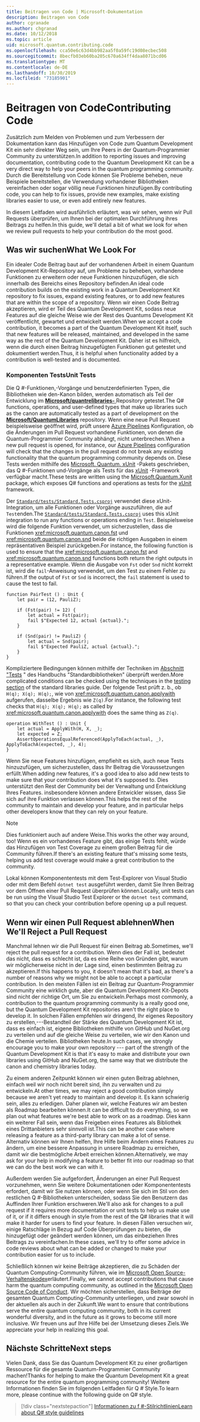 ```yaml
---
title: Beitragen von Code | Microsoft-Dokumentation
description: Beitragen von Code
author: cgranade
ms.author: chgranad
ms.date: 10/12/2018
ms.topic: article
uid: microsoft.quantum.contributing.code
ms.openlocfilehash: cca50e6c63d4bb982aa5f0a59fc19d08ecbec508
ms.sourcegitcommit: 8becfb03eb60ba205c670a634ff4daa8071bcd06
ms.translationtype: MT
ms.contentlocale: de-DE
ms.lasthandoff: 10/30/2019
ms.locfileid: "73185901"
---
```

# <a name="contributing-code"></a><span data-ttu-id="9ccfd-103">Beitragen von Code</span><span class="sxs-lookup"><span data-stu-id="9ccfd-103">Contributing Code</span></span> #

<span data-ttu-id="9ccfd-104">Zusätzlich zum Melden von Problemen und zum Verbessern der Dokumentation kann das Hinzufügen von Code zum Quantum Development Kit ein sehr direkter Weg sein, um Ihre Peers in der Quantum-Programmier Community zu unterstützen.</span><span class="sxs-lookup"><span data-stu-id="9ccfd-104">In addition to reporting issues and improving documentation, contributing code to the Quantum Development Kit can be a very direct way to help your peers in the quantum programming community.</span></span>
<span data-ttu-id="9ccfd-105">Durch die Bereitstellung von Code können Sie Probleme beheben, neue Beispiele bereitstellen, die Verwendung vorhandener Bibliotheken vereinfachen oder sogar völlig neue Funktionen hinzufügen.</span><span class="sxs-lookup"><span data-stu-id="9ccfd-105">By contributing code, you can help to fix issues, provide new examples, make existing libraries easier to use, or even add entirely new features.</span></span>

<span data-ttu-id="9ccfd-106">In diesem Leitfaden wird ausführlich erläutert, was wir sehen, wenn wir Pull Requests überprüfen, um Ihnen bei der optimalen Durchführung ihres Beitrags zu helfen.</span><span class="sxs-lookup"><span data-stu-id="9ccfd-106">In this guide, we'll detail a bit of what we look for when we review pull requests to help your contribution do the most good.</span></span>

## <a name="what-we-look-for"></a><span data-ttu-id="9ccfd-107">Was wir suchen</span><span class="sxs-lookup"><span data-stu-id="9ccfd-107">What We Look For</span></span> ##

<span data-ttu-id="9ccfd-108">Ein idealer Code Beitrag baut auf der vorhandenen Arbeit in einem Quantum Development Kit-Repository auf, um Probleme zu beheben, vorhandene Funktionen zu erweitern oder neue Funktionen hinzuzufügen, die sich innerhalb des Bereichs eines Repository befinden.</span><span class="sxs-lookup"><span data-stu-id="9ccfd-108">An ideal code contribution builds on the existing work in a Quantum Development Kit repository to fix issues, expand existing features, or to add new features that are within the scope of a repository.</span></span>
<span data-ttu-id="9ccfd-109">Wenn wir einen Code Beitrag akzeptieren, wird er Teil des Quantum Development Kit, sodass neue Features auf die gleiche Weise wie der Rest des Quantums Development Kit veröffentlicht, gewartet und entwickelt werden.</span><span class="sxs-lookup"><span data-stu-id="9ccfd-109">When we accept a code contribution, it becomes a part of the Quantum Development Kit itself, such that new features will be released, maintained, and developed in the same way as the rest of the Quantum Development Kit.</span></span>
<span data-ttu-id="9ccfd-110">Daher ist es hilfreich, wenn die durch einen Beitrag hinzugefügten Funktionen gut getestet und dokumentiert werden.</span><span class="sxs-lookup"><span data-stu-id="9ccfd-110">Thus, it is helpful when functionality added by a contribution is well-tested and is documented.</span></span>

### <a name="unit-tests"></a><span data-ttu-id="9ccfd-111">Komponenten Tests</span><span class="sxs-lookup"><span data-stu-id="9ccfd-111">Unit Tests</span></span> ###

<span data-ttu-id="9ccfd-112">Die Q #-Funktionen,-Vorgänge und benutzerdefinierten Typen, die Bibliotheken wie den-Kanon bilden, werden automatisch als Teil der Entwicklung im [**Microsoft/quantrelibraries-** ](https://github.com/Microsoft/QuantumLibraries/) Repository getestet.</span><span class="sxs-lookup"><span data-stu-id="9ccfd-112">The Q# functions, operations, and user-defined types that make up libraries such as the canon are automatically tested as a part of development on the [**Microsoft/QuantumLibraries**](https://github.com/Microsoft/QuantumLibraries/) repository.</span></span>
<span data-ttu-id="9ccfd-113">Wenn eine neue Pull Request beispielsweise geöffnet wird, prüft unsere [Azure Pipelines](https://azure.microsoft.com/services/devops/pipelines/) Konfiguration, ob die Änderungen im Pull Request vorhandene Funktionen, von denen die Quantum-Programmier Community abhängt, nicht unterbrechen.</span><span class="sxs-lookup"><span data-stu-id="9ccfd-113">When a new pull request is opened, for instance, our [Azure Pipelines](https://azure.microsoft.com/services/devops/pipelines/) configuration will check that the changes in the pull request do not break any existing functionality that the quantum programming community depends on.</span></span>
<span data-ttu-id="9ccfd-114">Diese Tests werden mithilfe des [Microsoft. Quantum. xUnit](https://www.nuget.org/packages/Microsoft.Quantum.Xunit/) -Pakets geschrieben, das Q #-Funktionen und-Vorgänge als Tests für das [xUnit](https://xunit.github.io/) -Framework verfügbar macht.</span><span class="sxs-lookup"><span data-stu-id="9ccfd-114">These tests are written using the [Microsoft.Quantum.Xunit](https://www.nuget.org/packages/Microsoft.Quantum.Xunit/) package, which exposes Q# functions and operations as tests for the [xUnit](https://xunit.github.io/) framework.</span></span>

<span data-ttu-id="9ccfd-115">Der [`Standard/tests/Standard.Tests.csproj`](https://github.com/microsoft/QuantumLibraries/blob/master/Standard/tests/Standard.Tests.csproj) verwendet diese xUnit-Integration, um alle Funktionen oder Vorgänge auszuführen, die auf `Test`enden.</span><span class="sxs-lookup"><span data-stu-id="9ccfd-115">The [`Standard/tests/Standard.Tests.csproj`](https://github.com/microsoft/QuantumLibraries/blob/master/Standard/tests/Standard.Tests.csproj) uses this xUnit integration to run any functions or operations ending in `Test`.</span></span>
<span data-ttu-id="9ccfd-116">Beispielsweise wird die folgende Funktion verwendet, um sicherzustellen, dass die Funktionen <xref:microsoft.quantum.canon.fst> und <xref:microsoft.quantum.canon.snd> beide die richtigen Ausgaben in einem repräsentativen Beispiel zurückgeben.</span><span class="sxs-lookup"><span data-stu-id="9ccfd-116">For instance, the following function is used to ensure that the <xref:microsoft.quantum.canon.fst> and <xref:microsoft.quantum.canon.snd> functions both return the right outputs in a representative example.</span></span>
<span data-ttu-id="9ccfd-117">Wenn die Ausgabe von `Fst` oder `Snd` nicht korrekt ist, wird die `fail`-Anweisung verwendet, um den Test zu einem Fehler zu führen.</span><span class="sxs-lookup"><span data-stu-id="9ccfd-117">If the output of `Fst` or `Snd` is incorrect, the `fail` statement is used to cause the test to fail.</span></span>

```qsharp
function PairTest () : Unit {
    let pair = (12, PauliZ);

    if (Fst(pair) != 12) {
        let actual = Fst(pair);
        fail $"Expected 12, actual {actual}.";
    }

    if (Snd(pair) != PauliZ) {
        let actual = Snd(pair);
        fail $"Expected PauliZ, actual {actual}.";
    }
}
```

<span data-ttu-id="9ccfd-118">Kompliziertere Bedingungen können mithilfe der Techniken im [Abschnitt "Tests](xref:microsoft.quantum.libraries.diagnostics) " des Handbuchs "Standardbibliotheken" überprüft werden.</span><span class="sxs-lookup"><span data-stu-id="9ccfd-118">More complicated conditions can be checked using the techniques in the [testing section](xref:microsoft.quantum.libraries.diagnostics) of the standard libraries guide.</span></span>
<span data-ttu-id="9ccfd-119">Der folgende Test prüft z. b., ob `H(q); X(q); H(q);`, wie von <xref:microsoft.quantum.canon.applywith> aufgerufen, dasselbe Ergebnis wie `Z(q)`.</span><span class="sxs-lookup"><span data-stu-id="9ccfd-119">For instance, the following test checks that `H(q); X(q); H(q);` as called by <xref:microsoft.quantum.canon.applywith> does the same thing as `Z(q)`.</span></span>

```qsharp
operation WithTest () : Unit {
    let actual = ApplyWith(H, X, _);
    let expected = Z;
    AssertOperationsEqualReferenced(ApplyToEach(actual, _), ApplyToEachA(expected, _), 4);
}
```

<span data-ttu-id="9ccfd-120">Wenn Sie neue Features hinzufügen, empfiehlt es sich, auch neue Tests hinzuzufügen, um sicherzustellen, dass Ihr Beitrag die Voraussetzungen erfüllt.</span><span class="sxs-lookup"><span data-stu-id="9ccfd-120">When adding new features, it's a good idea to also add new tests to make sure that your contribution does what it's supposed to.</span></span>
<span data-ttu-id="9ccfd-121">Dies unterstützt den Rest der Community bei der Verwaltung und Entwicklung Ihres Features. insbesondere können andere Entwickler wissen, dass Sie sich auf ihre Funktion verlassen können.</span><span class="sxs-lookup"><span data-stu-id="9ccfd-121">This helps the rest of the community to maintain and develop your feature, and in particular helps other developers know that they can rely on your feature.</span></span>

> [!NOTE]
> <span data-ttu-id="9ccfd-122">Dies funktioniert auch auf andere Weise.</span><span class="sxs-lookup"><span data-stu-id="9ccfd-122">This works the other way around, too!</span></span>
> <span data-ttu-id="9ccfd-123">Wenn es ein vorhandenes Feature gibt, das einige Tests fehlt, würde das Hinzufügen von Test Coverage zu einem großen Beitrag für die Community führen.</span><span class="sxs-lookup"><span data-stu-id="9ccfd-123">If there's an existing feature that's missing some tests, helping us add test coverage would make a great contribution to the community.</span></span>

<span data-ttu-id="9ccfd-124">Lokal können Komponententests mit dem Test-Explorer von Visual Studio oder mit dem Befehl `dotnet test` ausgeführt werden, damit Sie Ihren Beitrag vor dem Öffnen einer Pull Request überprüfen können.</span><span class="sxs-lookup"><span data-stu-id="9ccfd-124">Locally, unit tests can be run using the Visual Studio Test Explorer or the `dotnet test` command, so that you can check your contribution before opening up a pull request.</span></span>

<!-- TODO:
### Comments and Documentation ###

### Citations and References ### -->

## <a name="when-well-reject-a-pull-request"></a><span data-ttu-id="9ccfd-125">Wenn wir einen Pull Request ablehnen</span><span class="sxs-lookup"><span data-stu-id="9ccfd-125">When We'll Reject a Pull Request</span></span> ##

<span data-ttu-id="9ccfd-126">Manchmal lehnen wir die Pull Request für einen Beitrag ab.</span><span class="sxs-lookup"><span data-stu-id="9ccfd-126">Sometimes, we'll reject the pull request for a contribution.</span></span>
<span data-ttu-id="9ccfd-127">Wenn dies der Fall ist, bedeutet das nicht, dass es schlecht ist, da es eine Reihe von Gründen gibt, warum wir möglicherweise nicht in der Lage sind, einen bestimmten Beitrag zu akzeptieren.</span><span class="sxs-lookup"><span data-stu-id="9ccfd-127">If this happens to you, it doesn't mean that it's bad, as there's a number of reasons why we might not be able to accept a particular contribution.</span></span>
<span data-ttu-id="9ccfd-128">In den meisten Fällen ist ein Beitrag zur Quantum-Programmier Community eine wirklich gute, aber die Quantum Development Kit-Depots sind nicht der richtige Ort, um Sie zu entwickeln.</span><span class="sxs-lookup"><span data-stu-id="9ccfd-128">Perhaps most commonly, a contribution to the quantum programming community is a really good one, but the Quantum Development Kit repositories aren't the right place to develop it.</span></span>
<span data-ttu-id="9ccfd-129">In solchen Fällen empfehlen wir dringend, Ihr eigenes Repository zu erstellen,---Bestandteil der Stärke des Quantum Development Kit ist, dass es einfach ist, eigene Bibliotheken mithilfe von GitHub und NuGet.org zu verteilen und auf die gleiche Weise zu verteilen, wie wir den Kanon und die Chemie verteilen. Bibliotheken heute.</span><span class="sxs-lookup"><span data-stu-id="9ccfd-129">In such cases, we strongly encourage you to make your own repository --- part of the strength of the Quantum Development Kit is that it's easy to make and distribute your own libraries using GitHub and NuGet.org, the same way that we distribute the canon and chemistry libraries today.</span></span>

<span data-ttu-id="9ccfd-130">Zu einem anderen Zeitpunkt können wir einen guten Beitrag ablehnen, einfach weil wir noch nicht bereit sind, ihn zu verwalten und zu entwickeln.</span><span class="sxs-lookup"><span data-stu-id="9ccfd-130">At other times, we may reject a good contribution simply because we aren't yet ready to maintain and develop it.</span></span>
<span data-ttu-id="9ccfd-131">Es kann schwierig sein, alles zu erledigen. Daher planen wir, welche Features wir am besten als Roadmap bearbeiten können.</span><span class="sxs-lookup"><span data-stu-id="9ccfd-131">It can be difficult to do everything, so we plan out what features we're best able to work on as a roadmap.</span></span>
<span data-ttu-id="9ccfd-132">Dies kann ein weiterer Fall sein, wenn das Freigeben eines Features als Bibliothek eines Drittanbieters sehr sinnvoll ist.</span><span class="sxs-lookup"><span data-stu-id="9ccfd-132">This can be another case where releasing a feature as a third-party library can make a lot of sense.</span></span>
<span data-ttu-id="9ccfd-133">Alternativ können wir Ihnen helfen, Ihre Hilfe beim Ändern eines Features zu ändern, um eine bessere Anpassung in unsere Roadmap zu erreichen, damit wir die bestmögliche Arbeit erreichen können.</span><span class="sxs-lookup"><span data-stu-id="9ccfd-133">Alternatively, we may ask for your help in modifying a feature to better fit into our roadmap so that we can do the best work we can with it.</span></span>

<span data-ttu-id="9ccfd-134">Außerdem werden Sie aufgefordert, Änderungen an einer Pull Request vorzunehmen, wenn Sie weitere Dokumentationen oder Komponententests erfordert, damit wir Sie nutzen können, oder wenn Sie sich im Stil von den restlichen Q #-Bibliotheken unterscheiden, sodass Sie den Benutzern das Auffinden Ihrer Funktion erschweren.</span><span class="sxs-lookup"><span data-stu-id="9ccfd-134">We'll also ask for changes to a pull request if it requires more documentation or unit tests to help us make use of it, or if it differs enough in style from the rest of the Q# libraries that it will make it harder for users to find your feature.</span></span>
<span data-ttu-id="9ccfd-135">In diesen Fällen versuchen wir, einige Ratschläge in Bezug auf Code Überprüfungen zu bieten, die hinzugefügt oder geändert werden können, um das einbeziehen Ihres Beitrags zu vereinfachen.</span><span class="sxs-lookup"><span data-stu-id="9ccfd-135">In these cases, we'll try to offer some advice in code reviews about what can be added or changed to make your contribution easier for us to include.</span></span>

<span data-ttu-id="9ccfd-136">Schließlich können wir keine Beiträge akzeptieren, die zu Schäden der Quantum Computing-Community führen, wie im [Microsoft Open Source-Verhaltenskodex](https://opensource.microsoft.com/codeofconduct/)erläutert.</span><span class="sxs-lookup"><span data-stu-id="9ccfd-136">Finally, we cannot accept contributions that cause harm the quantum computing community, as outlined in the [Microsoft Open Source Code of Conduct](https://opensource.microsoft.com/codeofconduct/).</span></span>
<span data-ttu-id="9ccfd-137">Wir möchten sicherstellen, dass Beiträge der gesamten Quantum Computing-Community unterliegen, und zwar sowohl in der aktuellen als auch in der Zukunft.</span><span class="sxs-lookup"><span data-stu-id="9ccfd-137">We want to ensure that contributions serve the entire quantum computing community, both in its current wonderful diversity, and in the future as it grows to become still more inclusive.</span></span>
<span data-ttu-id="9ccfd-138">Wir freuen uns auf Ihre Hilfe bei der Umsetzung dieses Ziels.</span><span class="sxs-lookup"><span data-stu-id="9ccfd-138">We appreciate your help in realizing this goal.</span></span>

## <a name="next-steps"></a><span data-ttu-id="9ccfd-139">Nächste Schritte</span><span class="sxs-lookup"><span data-stu-id="9ccfd-139">Next steps</span></span> ##

<span data-ttu-id="9ccfd-140">Vielen Dank, dass Sie das Quantum Development Kit zu einer großartigen Ressource für die gesamte Quantum-Programmier Community machen!</span><span class="sxs-lookup"><span data-stu-id="9ccfd-140">Thanks for helping to make the Quantum Development Kit a great resource for the entire quantum programming community!</span></span>
<span data-ttu-id="9ccfd-141">Weitere Informationen finden Sie im folgenden Leitfaden für Q # Style.</span><span class="sxs-lookup"><span data-stu-id="9ccfd-141">To learn more, please continue with the following guide on Q# style.</span></span>

> [!div class="nextstepaction"]
> [<span data-ttu-id="9ccfd-142">Informationen zu f #-Stilrichtlinien</span><span class="sxs-lookup"><span data-stu-id="9ccfd-142">Learn about Q# style guidelines</span></span>](xref:microsoft.quantum.contributing.style)
